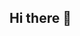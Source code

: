 ## Hi there 👋

<!--
**lawrenceduarte/lawrenceduarte** is a ✨ _special_ ✨ repository because its `README.md` (this file) appears on your GitHub profile.

Here are some ideas to get you started:
Lawrence Duarte é apaixonado por dados. 


